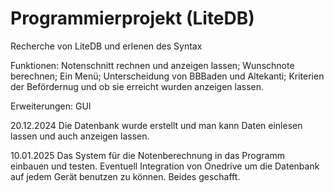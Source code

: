 # Programmierprojekt (LiteDB)

Recherche von LiteDB und erlenen des Syntax

Funktionen: Notenschnitt rechnen und anzeigen lassen; Wunschnote berechnen; Ein Menü; Unterscheidung von BBBaden und Altekanti; Kriterien der Befördernug und ob sie erreicht wurden anzeigen lassen. 


Erweiterungen: GUI

20.12.2024 Die Datenbank wurde erstellt und man kann Daten einlesen lassen und auch anzeigen lassen.

10.01.2025 Das System für die Notenberechnung in das Programm einbauen und testen. Eventuell Integration von Onedrive um die Datenbank auf jedem Gerät benutzen zu können.
Beides geschafft.
